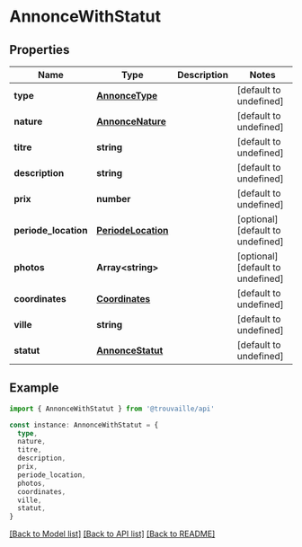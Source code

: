 # AnnonceWithStatut

## Properties

| Name                 | Type                                      | Description | Notes                             |
| -------------------- | ----------------------------------------- | ----------- | --------------------------------- |
| **type**             | [**AnnonceType**](AnnonceType.md)         |             | [default to undefined]            |
| **nature**           | [**AnnonceNature**](AnnonceNature.md)     |             | [default to undefined]            |
| **titre**            | **string**                                |             | [default to undefined]            |
| **description**      | **string**                                |             | [default to undefined]            |
| **prix**             | **number**                                |             | [default to undefined]            |
| **periode_location** | [**PeriodeLocation**](PeriodeLocation.md) |             | [optional] [default to undefined] |
| **photos**           | **Array&lt;string&gt;**                   |             | [optional] [default to undefined] |
| **coordinates**      | [**Coordinates**](Coordinates.md)         |             | [default to undefined]            |
| **ville**            | **string**                                |             | [default to undefined]            |
| **statut**           | [**AnnonceStatut**](AnnonceStatut.md)     |             | [default to undefined]            |

## Example

```typescript
import { AnnonceWithStatut } from '@trouvaille/api'

const instance: AnnonceWithStatut = {
  type,
  nature,
  titre,
  description,
  prix,
  periode_location,
  photos,
  coordinates,
  ville,
  statut,
}
```

[[Back to Model list]](../README.md#documentation-for-models) [[Back to API list]](../README.md#documentation-for-api-endpoints) [[Back to README]](../README.md)
